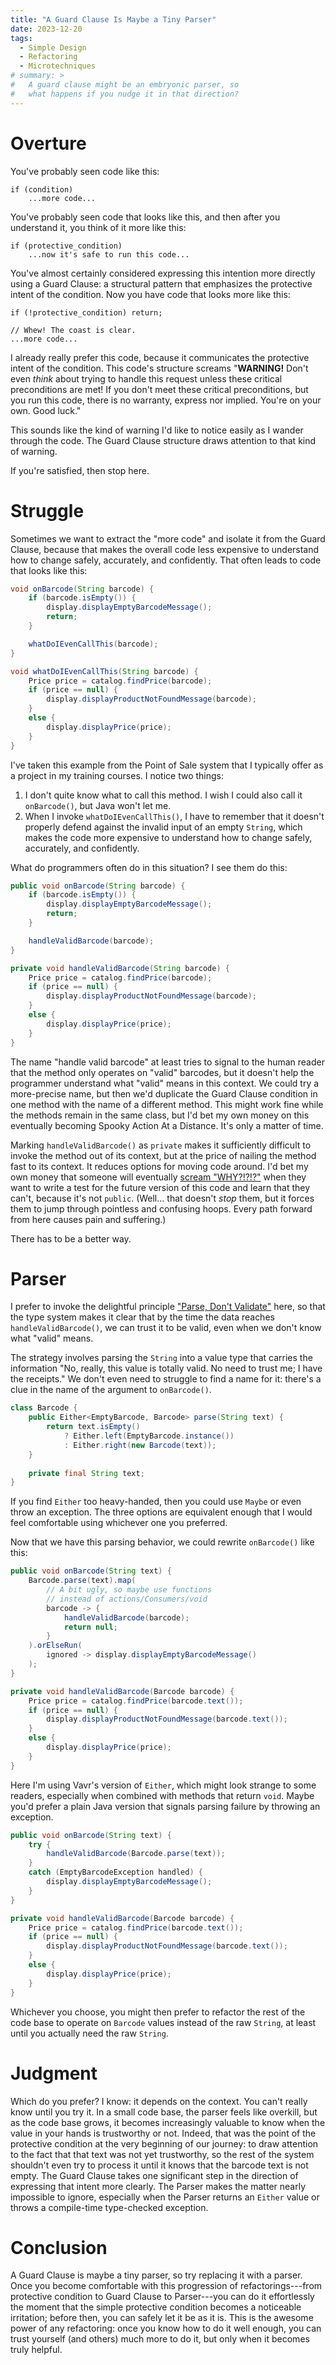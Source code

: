 ```yaml
---
title: "A Guard Clause Is Maybe a Tiny Parser"
date: 2023-12-20
tags:
  - Simple Design
  - Refactoring
  - Microtechniques
# summary: >
#   A guard clause might be an embryonic parser, so
#   what happens if you nudge it in that direction?
---
```


# Overture

You've probably seen code like this:

```
if (condition)
    ...more code...
```

You've probably seen code that looks like this, and then after you understand it, you think of it more like this:

```
if (protective_condition)
    ...now it's safe to run this code...
```

You've almost certainly considered expressing this intention more directly using a Guard Clause: a structural pattern that emphasizes the protective intent of the condition. Now you have code that looks more like this:

```
if (!protective_condition) return;

// Whew! The coast is clear.
...more code...
```

I already really prefer this code, because it communicates the protective intent of the condition. This code's structure screams "**WARNING!** Don't even _think_ about trying to handle this request unless these critical preconditions are met! If you don't meet these critical preconditions, but you run this code, there is no warranty, express nor implied. You're on your own. Good luck."

This sounds like the kind of warning I'd like to notice easily as I wander through the code. The Guard Clause structure draws attention to that kind of warning.

If you're satisfied, then stop here.

# Struggle

Sometimes we want to extract the "more code" and isolate it from the Guard Clause, because that makes the overall code less expensive to understand how to change safely, accurately, and confidently. That often leads to code that looks like this:

```java
void onBarcode(String barcode) {
    if (barcode.isEmpty()) {
        display.displayEmptyBarcodeMessage();
        return;
    }

    whatDoIEvenCallThis(barcode);
}

void whatDoIEvenCallThis(String barcode) {
    Price price = catalog.findPrice(barcode);
    if (price == null) {
    	display.displayProductNotFoundMessage(barcode);
  	}
  	else {
  	    display.displayPrice(price);
  	}
}
```

I've taken this example from the Point of Sale system that I typically offer as a project in my training courses. I notice two things:

1. I don't quite know what to call this method. I wish I could also call it `onBarcode()`, but Java won't let me.
2. When I invoke `whatDoIEvenCallThis()`, I have to remember that it doesn't properly defend against the invalid input of an empty `String`, which makes the code more expensive to understand how to change safely, accurately, and confidently.

What do programmers often do in this situation? I see them do this:

```java
public void onBarcode(String barcode) {
    if (barcode.isEmpty()) {
        display.displayEmptyBarcodeMessage();
        return;
    }

    handleValidBarcode(barcode);
}

private void handleValidBarcode(String barcode) {
    Price price = catalog.findPrice(barcode);
    if (price == null) {
    	display.displayProductNotFoundMessage(barcode);
  	}
  	else {
  	    display.displayPrice(price);
  	}
}
```

The name "handle valid barcode" at least tries to signal to the human reader that the method only operates on "valid" barcodes, but it doesn't help the programmer understand what "valid" means in this context. We could try a more-precise name, but then we'd duplicate the Guard Clause condition in one method with the name of a different method. This might work fine while the methods remain in the same class, but I'd bet my own money on this eventually becoming Spooky Action At a Distance. It's only a matter of time.

Marking `handleValidBarcode()` as `private` makes it sufficiently difficult to invoke the method out of its context, but at the price of nailing the method fast to its context. It reduces options for moving code around. I'd bet my own money that someone will eventually [scream "WHY?!?!?"](https://blog.jbrains.ca/permalink/ask-why-but-never-answer) when they want to write a test for the future version of this code and learn that they can't, because it's not `public`. (Well... that doesn't _stop_ them, but it forces them to jump through pointless and confusing hoops. Every path forward from here causes pain and suffering.)

There has to be a better way.

# Parser

I prefer to invoke the delightful principle ["Parse, Don't Validate"](https://lexi-lambda.github.io/blog/2019/11/05/parse-don-t-validate/) here, so that the type system makes it clear that by the time the data reaches `handleValidBarcode()`, we can trust it to be valid, even when we don't know what "valid" means.

The strategy involves parsing the `String` into a value type that carries the information "No, really, this value is totally valid. No need to trust me; I have the receipts." We don't even need to struggle to find a name for it: there's a clue in the name of the argument to `onBarcode()`.

```java
class Barcode {
    public Either<EmptyBarcode, Barcode> parse(String text) {
        return text.isEmpty()
            ? Either.left(EmptyBarcode.instance())
            : Either.right(new Barcode(text));
    }
    
    private final String text;
}
```

If you find `Either` too heavy-handed, then you could use `Maybe` or even throw an exception. The three options are equivalent enough that I would feel comfortable using whichever one you preferred.

Now that we have this parsing behavior, we could rewrite `onBarcode()` like this:

```java
public void onBarcode(String text) {
    Barcode.parse(text).map(
        // A bit ugly, so maybe use functions
        // instead of actions/Consumers/void
        barcode -> {
            handleValidBarcode(barcode);
            return null;
        }
    ).orElseRun(
        ignored -> display.displayEmptyBarcodeMessage()
    );
}

private void handleValidBarcode(Barcode barcode) {
    Price price = catalog.findPrice(barcode.text());
    if (price == null) {
    	display.displayProductNotFoundMessage(barcode.text());
  	}
  	else {
  	    display.displayPrice(price);
  	}
}
```

Here I'm using Vavr's version of `Either`, which might look strange to some readers, especially when combined with methods that return `void`. Maybe you'd prefer a plain Java version that signals parsing failure by throwing an exception.

```java
public void onBarcode(String text) {
    try {
        handleValidBarcode(Barcode.parse(text));
    }
    catch (EmptyBarcodeException handled) {
    	display.displayEmptyBarcodeMessage();
    }
}

private void handleValidBarcode(Barcode barcode) {
    Price price = catalog.findPrice(barcode.text());
    if (price == null) {
    	display.displayProductNotFoundMessage(barcode.text());
  	}
  	else {
  	    display.displayPrice(price);
  	}
}
```

Whichever you choose, you might then prefer to refactor the rest of the code base to operate on `Barcode` values instead of the raw `String`, at least until you actually need the raw `String`.

# Judgment

Which do you prefer? I know: it depends on the context. You can't really know until you try it. In a small code base, the parser feels like overkill, but as the code base grows, it becomes increasingly valuable to know when the value in your hands is trustworthy or not. Indeed, that was the point of the protective condition at the very beginning of our journey: to draw attention to the fact that that text was not yet trustworthy, so the rest of the system shouldn't even try to process it until it knows that the barcode text is not empty. The Guard Clause takes one significant step in the direction of expressing that intent more clearly. The Parser makes the matter nearly impossible to ignore, especially when the Parser returns an `Either` value or throws a compile-time type-checked exception.

# Conclusion

A Guard Clause is maybe a tiny parser, so try replacing it with a parser. Once you become comfortable with this progression of refactorings---from protective condition to Guard Clause to Parser---you can do it effortlessly the moment that the simple protective condition becomes a noticeable irritation; before then, you can safely let it be as it is. This is the awesome power of any refactoring: once you know how to do it well enough, you can trust yourself (and others) much more to do it, but only when it becomes truly helpful.
